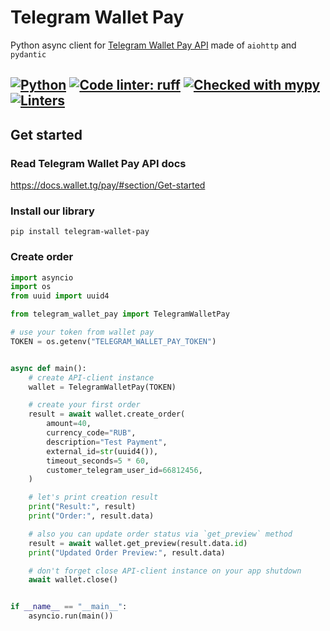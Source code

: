 # Telegram Wallet Pay

Python async client for [Telegram Wallet Pay API](https://pay.wallet.tg) made of `aiohttp` and `pydantic`

[![Python](https://img.shields.io/badge/python-^3.8-blue)](https://www.python.org/)
[![Code linter: ruff](https://img.shields.io/endpoint?url=https://raw.githubusercontent.com/charliermarsh/ruff/main/assets/badge/v1.json)](https://github.com/charliermarsh/ruff)
[![Checked with mypy](https://www.mypy-lang.org/static/mypy_badge.svg)](https://mypy-lang.org/)
[![Linters](https://github.com/Olegt0rr/YaTracker/actions/workflows/linters.yml/badge.svg)](https://github.com/Olegt0rr/YaTracker/actions/workflows/linters.yml)
---

## Get started

### Read Telegram Wallet Pay API docs

https://docs.wallet.tg/pay/#section/Get-started

### Install our library

```
pip install telegram-wallet-pay
```

### Create order

```python
import asyncio
import os
from uuid import uuid4

from telegram_wallet_pay import TelegramWalletPay

# use your token from wallet pay
TOKEN = os.getenv("TELEGRAM_WALLET_PAY_TOKEN")


async def main():
    # create API-client instance
    wallet = TelegramWalletPay(TOKEN)

    # create your first order
    result = await wallet.create_order(
        amount=40,
        currency_code="RUB",
        description="Test Payment",
        external_id=str(uuid4()),
        timeout_seconds=5 * 60,
        customer_telegram_user_id=66812456,
    )

    # let's print creation result
    print("Result:", result)
    print("Order:", result.data)

    # also you can update order status via `get_preview` method
    result = await wallet.get_preview(result.data.id)
    print("Updated Order Preview:", result.data)

    # don't forget close API-client instance on your app shutdown
    await wallet.close()


if __name__ == "__main__":
    asyncio.run(main())

```
